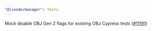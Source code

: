 ```yaml
---
"@linode/manager": Tests
---
```


Mock disable OBJ Gen 2 flags for existing OBJ Cypress tests ([#11191](https://github.com/linode/manager/pull/11191))
